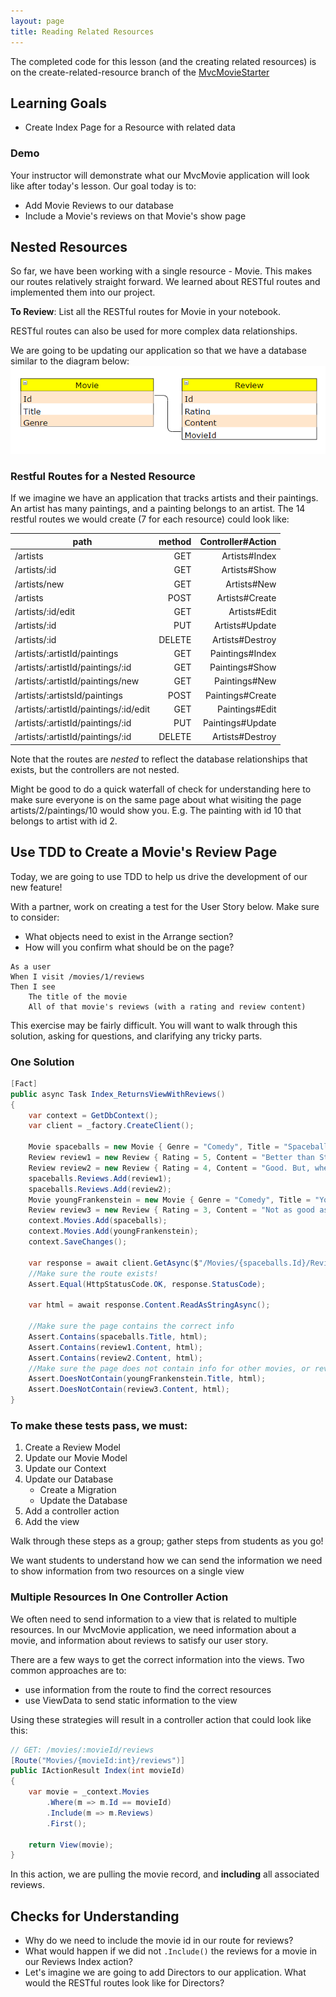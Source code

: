 ```yaml
---
layout: page
title: Reading Related Resources
---
```


<section class='instructor-notes' markdown='1'>

The completed code for this lesson (and the creating related resources) is on the create-related-resource branch of the [MvcMovieStarter](https://github.com/turingschool-examples/MvcMovieStarter/tree/create-related-resource)

</section>

## Learning Goals
- Create Index Page for a Resource with related data

### Demo

Your instructor will demonstrate what our MvcMovie application will look like after today's lesson.  Our goal today is to:
* Add Movie Reviews to our database
* Include a Movie's reviews on that Movie's show page

## Nested Resources

So far, we have been working with a single resource - Movie.  This makes our routes relatively straight forward. We learned about RESTful routes and implemented them into our project.

<section class='call-to-action'>
<strong>To Review</strong>: List all the RESTful routes for Movie in your notebook.
</section>

RESTful routes can also be used for more complex data relationships.  

We are going to be updating our application so that we have a database similar to the diagram below:
![](/assets/images/module3/Week3/MovieReviewERD.png)

<section class='answer' markdown="1">

### Restful Routes for a Nested Resource
If we imagine we have an application that tracks artists and their paintings.  An artist has many paintings, and a painting belongs to an artist.  The 14 restful routes we would create (7 for each resource) could look like:

| path                                  | method     | Controller#Action |  
| ------------------------------------- | ---------: | ----------------: |  
| /artists                              | GET        | Artists#Index     |  
| /artists/:id                          | GET        | Artists#Show      |  
| /artists/new                          | GET        | Artists#New       |  
| /artists                              | POST       | Artists#Create    |  
| /artists/:id/edit                     | GET        | Artists#Edit      |  
| /artists/:id                          | PUT        | Artists#Update    |  
| /artists/:id                          | DELETE     | Artists#Destroy   |  
| /artists/:artistId/paintings          | GET        | Paintings#Index   |  
| /artists/:artistId/paintings/:id      | GET        | Paintings#Show    |  
| /artists/:artistId/paintings/new      | GET        | Paintings#New     |  
| /artists/:artistsId/paintings         | POST       | Paintings#Create  |  
| /artists/:artistId/paintings/:id/edit | GET        | Paintings#Edit    |  
| /artists/:artistId/paintings/:id      | PUT        | Paintings#Update  |  
| /artists/:artistId/paintings/:id      | DELETE     | Artists#Destroy   |  

Note that the routes are _nested_ to reflect the database relationships that exists, but the controllers are not nested.

<section class="instructor-note" markdown="1">

Might be good to do a quick waterfall of check for understanding here to make sure everyone is on the same page about what wisiting the page artists/2/paintings/10 would show you. E.g. The painting with id 10 that belongs to artist with id 2.

</section>

</section>

## Use TDD to Create a Movie's Review Page

Today, we are going to use TDD to help us drive the development of our new feature!

<section class='call-to-action' markdown='1'>

With a partner, work on creating a test for the User Story below.  Make sure to consider:
* What objects need to exist in the Arrange section?
* How will you confirm what should be on the page?

```
As a user
When I visit /movies/1/reviews
Then I see
    The title of the movie
    All of that movie's reviews (with a rating and review content)
```

</section>

<section class="instructor-note" markdown="1">
This exercise may be fairly difficult.  You will want to walk through this solution, asking for questions, and clarifying any tricky parts.
</section>

<section class='answer' markdown='1'>

### One Solution

```c#
[Fact]
public async Task Index_ReturnsViewWithReviews()
{
    var context = GetDbContext();
    var client = _factory.CreateClient();

    Movie spaceballs = new Movie { Genre = "Comedy", Title = "Spaceballs" };
    Review review1 = new Review { Rating = 5, Content = "Better than Star Wars" };
    Review review2 = new Review { Rating = 4, Content = "Good. But, when will then be now?" };
    spaceballs.Reviews.Add(review1);
    spaceballs.Reviews.Add(review2);
    Movie youngFrankenstein = new Movie { Genre = "Comedy", Title = "Young Frankenstein" };
    Review review3 = new Review { Rating = 3, Content = "Not as good as Spaceballs" };
    context.Movies.Add(spaceballs);
    context.Movies.Add(youngFrankenstein);
    context.SaveChanges();

    var response = await client.GetAsync($"/Movies/{spaceballs.Id}/Reviews");
    //Make sure the route exists!
    Assert.Equal(HttpStatusCode.OK, response.StatusCode);

    var html = await response.Content.ReadAsStringAsync();

    //Make sure the page contains the correct info
    Assert.Contains(spaceballs.Title, html);
    Assert.Contains(review1.Content, html);
    Assert.Contains(review2.Content, html);
    //Make sure the page does not contain info for other movies, or reviews!
    Assert.DoesNotContain(youngFrankenstein.Title, html);
    Assert.DoesNotContain(review3.Content, html);
}
```

</section>

### To make these tests pass, we must:
1. Create a Review Model
2. Update our Movie Model
3. Update our Context
4. Update our Database
    * Create a Migration
    * Update the Database
5. Add a controller action
6. Add the view

<section class='instructor-notes' markdown='1'>
Walk through these steps as a group; gather steps from students as you go!

We want students to understand how we can send the information we need to show information from two resources on a single view
</section>

### Multiple Resources In One Controller Action

We often need to send information to a view that is related to multiple resources.  In our MvcMovie application, we need information about a movie, and information about reviews to satisfy our user story.

There are a few ways to get the correct information into the views.  Two common approaches are to:
* use information from the route to find the correct resources
* use ViewData to send static information to the view

Using these strategies will result in a controller action that could look like this:

```c#
// GET: /movies/:movieId/reviews
[Route("Movies/{movieId:int}/reviews")]
public IActionResult Index(int movieId)
{
    var movie = _context.Movies
        .Where(m => m.Id == movieId)
        .Include(m => m.Reviews)
        .First(); 

    return View(movie);
}
```

In this action, we are pulling the movie record, and **including** all associated reviews.

## Checks for Understanding
* Why do we need to include the movie id in our route for reviews?
* What would happen if we did not `.Include()` the reviews for a movie in our Reviews Index action?
* Let's imagine we are going to add Directors to our application.  What would the RESTful routes look like for Directors?